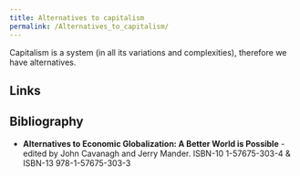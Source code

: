 ```yaml
---
title: Alternatives to capitalism
permalink: /Alternatives_to_capitalism/
---
```


Capitalism is a system (in all its variations and complexities), therefore we have alternatives.

Links
-----

Bibliography
------------

-   **Alternatives to Economic Globalization: A Better World is Possible** - edited by John Cavanagh and Jerry Mander. ISBN-10 1-57675-303-4 & ISBN-13 978-1-57675-303-3
